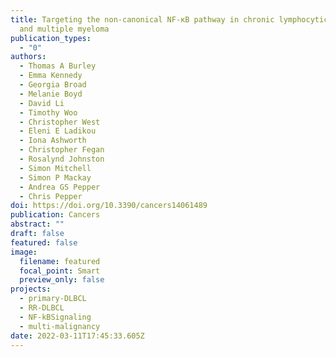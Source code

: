 ```yaml
---
title: Targeting the non-canonical NF-κB pathway in chronic lymphocytic leukemia
  and multiple myeloma
publication_types:
  - "0"
authors:
  - Thomas A Burley
  - Emma Kennedy
  - Georgia Broad
  - Melanie Boyd
  - David Li
  - Timothy Woo
  - Christopher West
  - Eleni E Ladikou
  - Iona Ashworth
  - Christopher Fegan
  - Rosalynd Johnston
  - Simon Mitchell
  - Simon P Mackay
  - Andrea GS Pepper
  - Chris Pepper
doi: https://doi.org/10.3390/cancers14061489
publication: Cancers
abstract: ""
draft: false
featured: false
image:
  filename: featured
  focal_point: Smart
  preview_only: false
projects:
  - primary-DLBCL
  - RR-DLBCL
  - NF-kBSignaling
  - multi-malignancy
date: 2022-03-11T17:45:33.605Z
---
```

